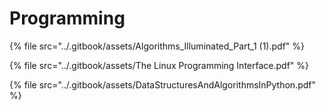 # Programming

{% file src="../.gitbook/assets/Algorithms_Illuminated_Part_1 (1).pdf" %}

{% file src="../.gitbook/assets/The Linux Programming Interface.pdf" %}

{% file src="../.gitbook/assets/DataStructuresAndAlgorithmsInPython.pdf" %}
